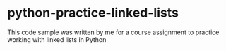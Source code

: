 # python-practice-linked-lists

This code sample was written by me for a course assignment to practice working with linked lists in Python
